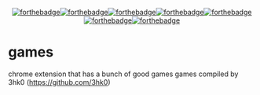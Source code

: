 <p align="center">
 <a href="https://forthebadge.com"><img src="https://forthebadge.com/images/badges/fuck-it-ship-it.svg" alt="forthebadge"></a><a href="https://forthebadge.com"><img src="https://forthebadge.com/images/badges/built-with-love.svg" alt="forthebadge"></a><a href="https://forthebadge.com"><img src="https://forthebadge.com/images/badges/uses-html.svg" alt="forthebadge"></a><a href="https://forthebadge.com"><img src="https://forthebadge.com/images/badges/uses-badges.svg" alt="forthebadge"></a><a href="https://forthebadge.com"><img src="https://forthebadge.com/images/badges/0-percent-optimized.svg" alt="forthebadge"></a><a href="https://forthebadge.com"><img src="https://forthebadge.com/images/badges/60-percent-of-the-time-works-every-time.svg" alt="forthebadge"></a><a href="https://forthebadge.com"><img src="https://forthebadge.com/images/badges/built-by-developers.svg" alt="forthebadge"></a>
</p>

# games

chrome extension that has a bunch of good games
games compiled by 3hk0 (https://github.com/3hk0)